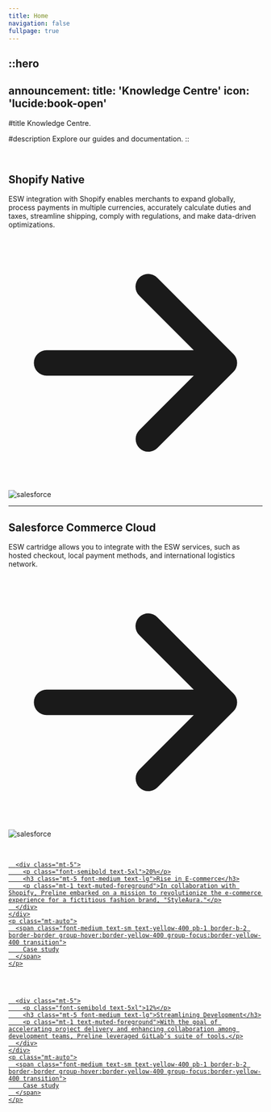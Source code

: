 ```yaml
---
title: Home
navigation: false
fullpage: true
---
```


::hero
---
announcement:
  title: 'Knowledge Centre'
  icon: 'lucide:book-open'
---

#title
Knowledge Centre.

#description
Explore our guides and documentation.
::

<br>

<section class="bg-background text-foreground">
  <div class="grid max-w-screen-xl px-4 py-8 mx-auto lg:gap-8 xl:gap-0 lg:py-16 lg:grid-cols-12">
    <div class="mr-auto place-self-center lg:col-span-7">
      <h1 class="max-w-2xl mb-4 text-lg font-semibold tracking-tight leading-none md:text-5xl xl:text-6xl">
        Shopify Native
      </h1>
      <p class="max-w-2xl mb-6 font-light text-muted-foreground lg:mb-8 md:text-lg lg:text-xl">
        ESW integration with Shopify enables merchants to expand globally, process payments in multiple currencies, accurately calculate duties and taxes, streamline shipping, comply with regulations, and make data-driven optimizations.
      </p>
      <a href="/shopify/home" class="inline-flex items-center justify-center px-5 py-3 mr-3 text-base font-medium text-primary-foreground bg-primary rounded-lg hover:bg-primary/90 focus:ring-4 focus:ring-primary/30 dark:focus:ring-primary/70">
        <svg class="w-5 h-5 ml-2 -mr-1" fill="currentColor" viewBox="0 0 20 20">
          <path fill-rule="evenodd" d="M10.293 3.293a1 1 0 011.414 0l6 6a1 1 0 010 1.414l-6 6a1 1 0 01-1.414-1.414L14.586 11H3a1 1 0 110-2h11.586l-4.293-4.293a1 1 0 010-1.414z" clip-rule="evenodd"/>
        </svg>
      </a>
    </div>
    <div class="hidden lg:mt-0 lg:col-span-5 lg:flex">
      <img src="/Untitled design (1).png" alt="salesforce">
    </div>
  </div>
</section>


---

<section class="bg-background text-foreground">
  <div class="grid max-w-screen-xl px-4 py-8 mx-auto lg:gap-8 xl:gap-0 lg:py-16 lg:grid-cols-12">
    <div class="mr-auto place-self-center lg:col-span-7">
      <h1 class="max-w-2xl mb-4 text-lg font-semibold tracking-tight leading-none md:text-5xl xl:text-6xl">
        Salesforce Commerce Cloud
      </h1>
      <p class="max-w-2xl mb-6 font-light text-muted-foreground lg:mb-8 md:text-lg lg:text-xl">
        ESW cartridge allows you to integrate with the ESW services, such as hosted checkout, local payment methods, and international logistics network.
      </p>
      <a href="#" class="inline-flex items-center justify-center px-5 py-3 mr-3 text-base font-medium text-primary-foreground bg-primary rounded-lg hover:bg-primary/90 focus:ring-4 focus:ring-primary/30 dark:focus:ring-primary/70">
        <svg class="w-5 h-5 ml-2 -mr-1" fill="currentColor" viewBox="0 0 20 20">
          <path fill-rule="evenodd" d="M10.293 3.293a1 1 0 011.414 0l6 6a1 1 0 010 1.414l-6 6a1 1 0 01-1.414-1.414L14.586 11H3a1 1 0 110-2h11.586l-4.293-4.293a1 1 0 010-1.414z" clip-rule="evenodd"/>
        </svg>
      </a>
    </div>
    <div class="hidden lg:mt-0 lg:col-span-5 lg:flex">
      <img src="/Salesforce.jpg" alt="salesforce">
    </div>
  </div>
</section>

<!-- Card Grid -->
<div class="grid grid-cols-1 lg:grid-cols-2 items-center border border-border divide-y lg:divide-y-0 lg:divide-x divide-border rounded-xl bg-background text-foreground">
  <!-- Card 1 -->
  <a href="#" class="group relative z-10 p-4 md:p-6 h-full flex flex-col bg-background focus:outline-hidden before:absolute before:inset-0 before:bg-gradient-to-b hover:before:from-transparent hover:before:via-transparent hover:before:to-yellow-300/10 before:via-80% before:-z-1 before:opacity-0 hover:before:opacity-100 focus:before:opacity-100">
    <div class="mb-5">
      <!-- Shopify SVG -->
      <svg class="shrink-0 size-8" width="33" height="32" fill="none" xmlns="http://www.w3.org/2000/svg">
        <!-- your <path> elements here -->
      </svg>

      <div class="mt-5">
        <p class="font-semibold text-5xl">20%</p>
        <h3 class="mt-5 font-medium text-lg">Rise in E-commerce</h3>
        <p class="mt-1 text-muted-foreground">In collaboration with Shopify, Preline embarked on a mission to revolutionize the e-commerce experience for a fictitious fashion brand, "StyleAura."</p>
      </div>
    </div>
    <p class="mt-auto">
      <span class="font-medium text-sm text-yellow-400 pb-1 border-b-2 border-border group-hover:border-yellow-400 group-focus:border-yellow-400 transition">
        Case study
      </span>
    </p>
  </a>

  <!-- Card 2 -->
  <a href="#" class="group relative z-10 p-4 md:p-6 h-full flex flex-col bg-background focus:outline-hidden before:absolute before:inset-0 before:bg-gradient-to-b hover:before:from-transparent hover:before:via-transparent hover:before:to-yellow-300/10 before:via-80% before:-z-1 before:opacity-0 hover:before:opacity-100 focus:before:opacity-100">
    <div class="mb-5">
      <!-- GitLab SVG -->
      <svg class="shrink-0 size-8" width="33" height="32" fill="none" xmlns="http://www.w3.org/2000/svg">
        <!-- your <path> elements here -->
      </svg>

      <div class="mt-5">
        <p class="font-semibold text-5xl">12%</p>
        <h3 class="mt-5 font-medium text-lg">Streamlining Development</h3>
        <p class="mt-1 text-muted-foreground">With the goal of accelerating project delivery and enhancing collaboration among development teams, Preline leveraged GitLab’s suite of tools.</p>
      </div>
    </div>
    <p class="mt-auto">
      <span class="font-medium text-sm text-yellow-400 pb-1 border-b-2 border-border group-hover:border-yellow-400 group-focus:border-yellow-400 transition">
        Case study
      </span>
    </p>
  </a>
</div>
<!-- End Card Grid -->

